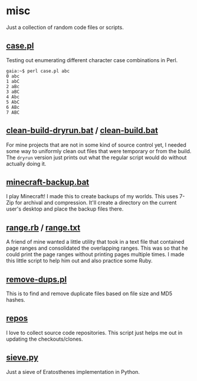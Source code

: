 misc
====
Just a collection of random code files or scripts.

[case.pl](case.pl)
------------------
Testing out enumerating different character case combinations in Perl.

	gaia:~$ perl case.pl abc
	0 abc
	1 abC
	2 aBc
	3 aBC
	4 Abc
	5 AbC
	6 ABc
	7 ABC

[clean-build-dryrun.bat](clean-build-dryrun.bat) / [clean-build.bat](clean-build.bat)
-------------------------------------------------------------------------------------
For mine projects that are not in some kind of source control yet, I needed some
way to uniformly clean out files that were temporary or from the build.  The
`dryrun` version just prints out what the regular script would do without
actually doing it.

[minecraft-backup.bat](minecraft-backup.bat)
--------------------------------------------
I play Minecraft!  I made this to create backups of my worlds.  This uses 7-Zip
for archival and compression.  It'll create a directory on the current user's
desktop and place the backup files there.

[range.rb](range.rb) / [range.txt](range.txt)
--------------------
A friend of mine wanted a little utility that took in a text file that contained
page ranges and consolidated the overlapping ranges.  This was so that he could
print the page ranges without printing pages multiple times.  I made this little
script to help him out and also practice some Ruby.

[remove-dups.pl](remove-dups.pl)
--------------
This is to find and remove duplicate files based on file size and MD5 hashes.

[repos](repos)
-----
I love to collect source code repositories.  This script just helps me out in
updating the checkouts/clones.

[sieve.py](sieve.py)
--------
Just a sieve of Eratosthenes implementation in Python.
